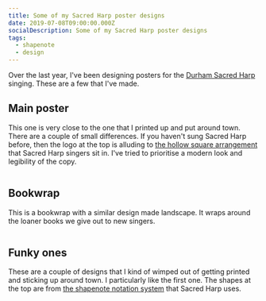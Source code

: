 ```yaml
---
title: Some of my Sacred Harp poster designs
date: 2019-07-08T09:00:00.000Z
socialDescription: Some of my Sacred Harp poster designs
tags:
  - shapenote
  - design
---
```


Over the last year, I've been designing posters for the [Durham Sacred Harp](https://durhamsacredharp.co.uk) singing. These are a few that I've made.

## Main poster

This one is very close to the one that I printed up and put around town. There are a couple of small differences. If you haven't sung Sacred Harp before, then the logo at the top is alluding to [the hollow square arrangement](https://en.wikipedia.org/wiki/Sacred_Harp#Singing_Sacred_Harp_music) that Sacred Harp singers sit in. I've tried to prioritise a modern look and legibility of the copy.


<a href="/images/blue_square.png">
<img src="/images/blue_square.png" alt="">
</a>


## Bookwrap

This is a bookwrap with a similar design made landscape. It wraps around the loaner books we give out to new singers.


<a href="/images/blue_square_bookwrap.png"><img src="/images/blue_square_bookwrap.png" alt=""></a>


## Funky ones

These are a couple of designs that I kind of wimped out of getting printed and sticking up around town. I particularly like the first one. The shapes at the top are from [the shapenote notation system](https://en.wikipedia.org/wiki/Sacred_Harp#The_music_and_its_notation) that Sacred Harp uses.


<a href="/images/funky_squares.png"><img src="/images/funky_squares.png" alt=""></a>



<a href="/images/funky_squares_gharish.png"><img src="/images/funky_squares_gharish.png" alt=""></a>

